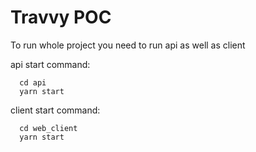 # Travvy POC

To run whole project you need to run api as well as client

api start command:

```
  cd api
  yarn start
```

client start command:

```
  cd web_client
  yarn start
```
